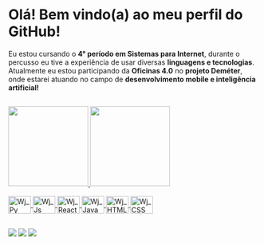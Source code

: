 # Olá! Bem vindo(a) ao meu perfil do GitHub!
Eu estou cursando o **4° período em Sistemas para Internet**, durante o percusso eu tive a experiência de usar diversas **linguagens e tecnologias**. Atualmente eu estou participando da **Oficinas 4.0** no **projeto Deméter**, onde estarei atuando no campo de **desenvolvimento mobile e inteligência artificial!**

##
<div style="center">
  <a href="https://github.com/waltjc">
  <img height="160em" src="https://github-readme-stats.vercel.app/api?username=waltjc&bg_color=180,06162e,0f1528,141522,16151c,161616&theme=github_dark&show_icons=true"/>
  <img height="160em" src="https://github-readme-stats.vercel.app/api/top-langs/?username=waltjc&layout=compact&langs_count=5&bg_color=180,06162e,0f1528,141522,16151c,161616&theme=github_dark&show_icons=true"/>
 </div>
  
<div style="display: inline_block"><br>
  <img align="center" alt="Wj_Py" height="35" width="45" src="https://cdn.jsdelivr.net/gh/devicons/devicon/icons/python/python-original.svg">
  <img align="center" alt="Wj_Js" height="35" width="45" src="https://cdn.jsdelivr.net/gh/devicons/devicon/icons/javascript/javascript-original.svg">
  <img align="center" alt="Wj_React_Native" height="35" width="45" src="https://cdn.jsdelivr.net/gh/devicons/devicon/icons/react/react-original.svg">
  <img align="center" alt="Wj_Java" height="35" width="45" src="https://cdn.jsdelivr.net/gh/devicons/devicon/icons/java/java-plain.svg">
  <img align="center" alt="Wj_HTML" height="35" width="45" src="https://cdn.jsdelivr.net/gh/devicons/devicon/icons/html5/html5-plain-wordmark.svg">
  <img align="center" alt="Wj_CSS" height="35" width="45" src="https://cdn.jsdelivr.net/gh/devicons/devicon/icons/css3/css3-original.svg">
</div>

##

<div style="displa: inline_block">
  <a href="https://www.instagram.com/cruzwalteer/"> <img src="https://img.shields.io/badge/Instagram-E4405F?style=for-the-badge&logo=instagram&logoColor=white"></a>
  <a href="https://www.linkedin.com/in/walter-jos%C3%A9-3741311a0/"><img src="https://cdn.jsdelivr.net/gh/devicons/devicon/icons/linkedin/linkedin-plain-wordmark.svg"></a>
  <a href = "mailto:contatowalterjbc@gmail.com"><img src="https://img.shields.io/badge/Gmail-D14836?style=for-the-badge&logo=gmail&logoColor=white"></a>
</div>

